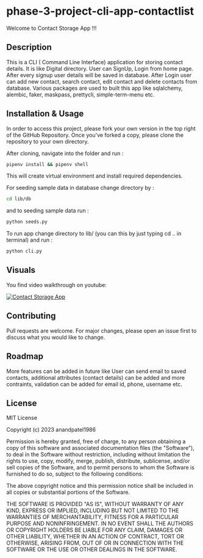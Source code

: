 # phase-3-project-cli-app-contactlist

Welcome to Contact Storage App !!!

## Description

This is a CLI ( Command Line Interface) application for storing contact details. It is like Digital directory. User can SignUp, Login from home page. After every signup user details will be saved in database. After Login user can add new contact, search contact, edit contact and delete contacts from database.
Various packages are used to built this app like sqlalchemy, alembic, faker, maskpass, prettycli, simple-term-menu etc.

## Installation & Usage

In order to access this project, please fork your own version in the top right of the GitHub Repository. Once you've forked a copy, please clone the repository to your own directory.

After cloning, navigate into the folder and run :

```bash
pipenv install && pipenv shell
```

This will create virtual environment and install required dependencies.

For seeding sample data in database change directory by :

```bash
cd lib/db
```

and to seeding sample data run :

```bash
python seeds.py
```

To run app change directory to lib/ (you can this by just typing cd .. in terminal) and run :

```bash
python cli.py
```

## Visuals

You find video walkthrough on youtube:

[![Contact Storage App](https://i9.ytimg.com/vi_webp/t305FdwBtHg/mq3.webp?sqp=COi99aUG-oaymwEmCMACELQB8quKqQMa8AEB-AH-CYACqAWKAgwIABABGGUgZShlMA8=&rs=AOn4CLCWaLLEHjUP7rMUOQhLOf7ghkN9Aw)](https://youtu.be/t305FdwBtHg)

## Contributing

Pull requests are welcome. For major changes, please open an issue first to discuss what you would like to change.

## Roadmap

More features can be added in future like User can send email to saved contacts, additional attributes (contact details) can be added and more contraints, validation can be added for email id, phone, username etc.

## License

MIT License

Copyright (c) 2023 anandpatel1986

Permission is hereby granted, free of charge, to any person obtaining a copy
of this software and associated documentation files (the "Software"), to deal
in the Software without restriction, including without limitation the rights
to use, copy, modify, merge, publish, distribute, sublicense, and/or sell
copies of the Software, and to permit persons to whom the Software is
furnished to do so, subject to the following conditions:

The above copyright notice and this permission notice shall be included in all
copies or substantial portions of the Software.

THE SOFTWARE IS PROVIDED "AS IS", WITHOUT WARRANTY OF ANY KIND, EXPRESS OR
IMPLIED, INCLUDING BUT NOT LIMITED TO THE WARRANTIES OF MERCHANTABILITY,
FITNESS FOR A PARTICULAR PURPOSE AND NONINFRINGEMENT. IN NO EVENT SHALL THE
AUTHORS OR COPYRIGHT HOLDERS BE LIABLE FOR ANY CLAIM, DAMAGES OR OTHER
LIABILITY, WHETHER IN AN ACTION OF CONTRACT, TORT OR OTHERWISE, ARISING FROM,
OUT OF OR IN CONNECTION WITH THE SOFTWARE OR THE USE OR OTHER DEALINGS IN THE
SOFTWARE.
